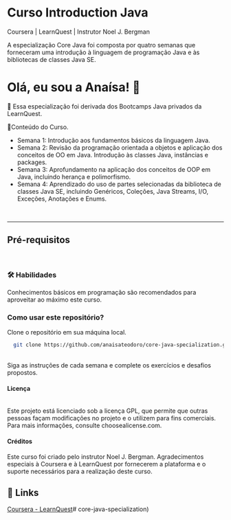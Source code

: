 # Curso Introduction Java
Coursera | LearnQuest | Instrutor Noel J. Bergman


<p>A especialização Core Java foi composta por quatro semanas que forneceram uma introdução à linguagem de programação Java e às bibliotecas de classes Java SE.</p> 

# Olá, eu sou a Anaísa! 👋

🧠 Essa especialização foi derivada dos Bootcamps Java privados da LearnQuest.


🚀Conteúdo do Curso.
<br>
 - Semana 1: Introdução aos fundamentos básicos da linguagem Java.
 - Semana 2: Revisão da programação orientada a objetos e aplicação dos conceitos de OO em Java. Introdução às classes Java, instâncias e packages.
 - Semana 3: Aprofundamento na aplicação dos conceitos de OOP em Java, incluindo herança e polimorfismo. 
 - Semana 4: Aprendizado do uso de partes selecionadas da biblioteca de classes Java SE, incluindo Genéricos, Coleções, Java Streams, I/O, Exceções, Anotações e Enums.

<br>

---
## Pré-requisitos
<br>


### 🛠 Habilidades
Conhecimentos básicos em programação são recomendados para aproveitar ao máximo este curso.

### Como usar este repositório?

Clone o repositório em sua máquina local.

```bash
  git clone https://github.com/anaisateodoro/core-java-specialization.git 
```

<br>
    Siga as instruções de cada semana e complete os exercícios e desafios propostos.

#### Licença
<br>
Este projeto está licenciado sob a licença GPL, que permite que outras pessoas façam modificações no projeto e o utilizem para fins comerciais. Para mais informações, consulte choosealicense.com.

<br>

#### Créditos

Este curso foi criado pelo instrutor Noel J. Bergman. Agradecimentos especiais à Coursera e à LearnQuest por fornecerem a plataforma e o suporte necessários para a realização deste curso.

## 🔗 Links

[Coursera - LearnQuest](https://www.coursera.org/specializations/core-java)# core-java-specialization)
